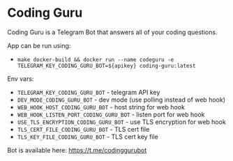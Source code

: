 # Coding Guru

Coding Guru is a Telegram Bot that answers all of your coding questions.

App can be run using:
- `make docker-build && docker run --name codeguru -e TELEGRAM_KEY_CODING_GURU_BOT=${apikey} coding-guru:latest`

Env vars:
- `TELEGRAM_KEY_CODING_GURU_BOT` - telegram API key
- `DEV_MODE_CODING_GURU_BOT` - dev mode (use polling instead of web hook) 
- `WEB_HOOK_HOST_CODING_GURU_BOT` - host string for web hook
- `WEB_HOOK_LISTEN_PORT_CODING_GURU_BOT` - listen port for web hook
- `USE_TLS_ENCRYPTION_CODING_GURU_BOT` - use TLS encryption for web hook
- `TLS_CERT_FILE_CODING_GURU_BOT` - TLS cert file
- `TLS_KEY_FILE_CODING_GURU_BOT` - TLS cert key file

Bot is available here: https://t.me/codinggurubot